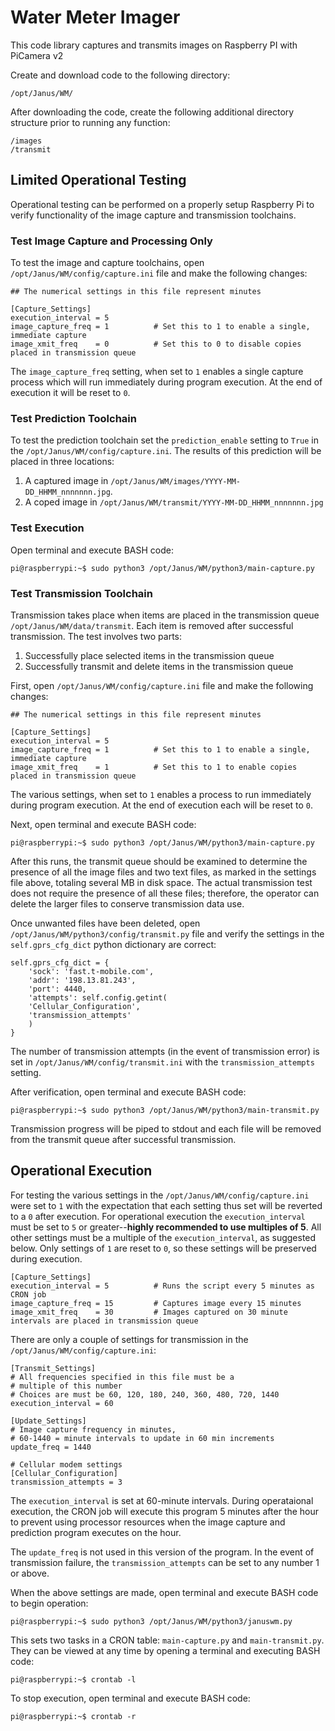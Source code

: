 # Water Meter Imager

This code library captures and transmits images on Raspberry PI with PiCamera v2

Create and download code to the following directory:

```
/opt/Janus/WM/
```

After downloading the code, create the following additional directory structure prior to running any function:

```
/images
/transmit
```

## Limited Operational Testing

Operational testing can be performed on a properly setup Raspberry Pi to verify functionality of the image capture and transmission toolchains.  

### Test Image Capture and Processing Only

To test the image and capture toolchains, open ```/opt/Janus/WM/config/capture.ini``` file and make the following changes:

```
## The numerical settings in this file represent minutes

[Capture_Settings]
execution_interval = 5
image_capture_freq = 1			# Set this to 1 to enable a single, immediate capture
image_xmit_freq    = 0          # Set this to 0 to disable copies placed in transmission queue
```

The ```image_capture_freq``` setting, when set to ```1``` enables a single capture process which will run immediately during program execution.  At the end of execution it will be reset to ```0```.

### Test Prediction Toolchain

To test the prediction toolchain set the ```prediction_enable``` setting to ```True``` in the ```/opt/Janus/WM/config/capture.ini```.  The results of this prediction will be placed in three locations: 

1.  A captured image in ```/opt/Janus/WM/images/YYYY-MM-DD_HHMM_nnnnnnn.jpg```.
2.  A coped image in ```/opt/Janus/WM/transmit/YYYY-MM-DD_HHMM_nnnnnnn.jpg```

### Test Execution

Open terminal and execute BASH code: 

```
pi@raspberrypi:~$ sudo python3 /opt/Janus/WM/python3/main-capture.py
```

### Test Transmission Toolchain

Transmission takes place when items are placed in the transmission queue ```/opt/Janus/WM/data/transmit```.  Each item is removed after successful transmission.  The test involves two parts:

1.  Successfully place selected items in the transmission queue
2.  Successfully transmit and delete items in the transmission queue


First, open ```/opt/Janus/WM/config/capture.ini``` file and make the following changes:

```
## The numerical settings in this file represent minutes

[Capture_Settings]
execution_interval = 5
image_capture_freq = 1			# Set this to 1 to enable a single, immediate capture
image_xmit_freq    = 1          # Set this to 1 to enable copies placed in transmission queue
```

The various settings, when set to ```1``` enables a process to run immediately during program execution.  At the end of execution each will be reset to ```0```.  

Next, open terminal and execute BASH code: 

```
pi@raspberrypi:~$ sudo python3 /opt/Janus/WM/python3/main-capture.py
```

After this runs, the transmit queue should be examined to determine the presence of all the image files and two text files, as marked in the settings file above, totaling several MB in disk space.  The actual transmission test does not require the presence of all these files; therefore, the operator can delete the larger files to conserve transmission data use.

Once unwanted files have been deleted, open ```/opt/Janus/WM/python3/config/transmit.py``` file and verify the settings in the ```self.gprs_cfg_dict``` python dictionary are correct:

```
self.gprs_cfg_dict = {
    'sock': 'fast.t-mobile.com',
    'addr': '198.13.81.243',
    'port': 4440,
    'attempts': self.config.getint(
	'Cellular_Configuration',
	'transmission_attempts'
    )
}
```

The number of transmission attempts (in the event of transmission error) is set in ```/opt/Janus/WM/config/transmit.ini``` with the ```transmission_attempts``` setting.


After verification, open terminal and execute BASH code: 

```
pi@raspberrypi:~$ sudo python3 /opt/Janus/WM/python3/main-transmit.py
```

Transmission progress will be piped to stdout and each file will be removed from the transmit queue after successful transmission.



## Operational Execution

For testing the various settings in the ```/opt/Janus/WM/config/capture.ini``` were set to ```1``` with the expectation that each setting thus set will be reverted to a ```0``` after execution.  For operational execution the ```execution_interval``` must be set to ```5``` or greater--**highly recommended to use multiples of 5**.  All other settings must be a multiple of the ```execution_interval```, as suggested below.  Only settings of ```1``` are reset to ```0```, so these settings will be preserved during execution.

```
[Capture_Settings]
execution_interval = 5			# Runs the script every 5 minutes as CRON job
image_capture_freq = 15			# Captures image every 15 minutes
image_xmit_freq    = 30         # Images captured on 30 minute intervals are placed in transmission queue
```

There are only a couple of settings for transmission in the ```/opt/Janus/WM/config/capture.ini```:

```
[Transmit_Settings]
# All frequencies specified in this file must be a
# multiple of this number
# Choices are must be 60, 120, 180, 240, 360, 480, 720, 1440
execution_interval = 60

[Update_Settings]
# Image capture frequency in minutes, 
# 60-1440 = minute intervals to update in 60 min increments
update_freq = 1440

# Cellular modem settings
[Cellular_Configuration]
transmission_attempts = 3
```

The ```execution_interval``` is set at 60-minute intervals.  During operataional execution, the CRON job will execute this program 5 minutes after the hour to prevent using processor resources when the image capture and prediction program executes on the hour.  

The ```update_freq``` is not used in this version of the program.  In the event of transmission failure, the ```transmission_attempts``` can be set to any number 1 or above.  

When the above settings are made, open terminal and execute BASH code to begin operation: 

```
pi@raspberrypi:~$ sudo python3 /opt/Janus/WM/python3/januswm.py
```

This sets two tasks in a CRON table: ```main-capture.py``` and ```main-transmit.py```.  They can be viewed at any time by opening a terminal and executing BASH code:

```
pi@raspberrypi:~$ crontab -l
```

To stop execution, open terminal and execute BASH code:

```
pi@raspberrypi:~$ crontab -r
```
